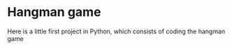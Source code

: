 # Hangman game

Here is a little first project in Python, which consists of coding the hangman game
